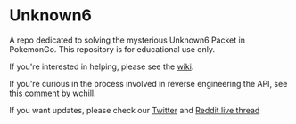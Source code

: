 # Unknown6
A repo dedicated to solving the mysterious Unknown6 Packet in PokemonGo.
This repository is for educational use only. 


If you're interested in helping, please see the [wiki](https://github.com/pkmngodev/Unknown6/wiki).

If you're curious in the process involved in reverse engineering the API, see [this comment](https://github.com/pkmngodev/Unknown6/issues/5#issuecomment-237754201) by wchill.

If you want updates, please check our [Twitter](https://twitter.com/pkmngodev) and [Reddit live thread](https://www.reddit.com/live/xdkgkncepvcq)
